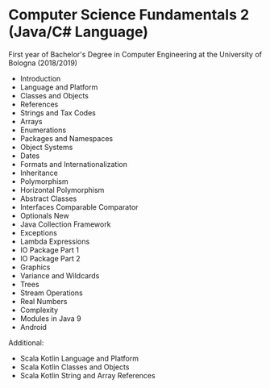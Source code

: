# Computer Science Fundamentals 2 (Java/C# Language)
First year of Bachelor's Degree in Computer Engineering at the University of Bologna (2018/2019)

- Introduction
- Language and Platform
- Classes and Objects
- References
- Strings and Tax Codes
- Arrays
- Enumerations
- Packages and Namespaces
- Object Systems
- Dates
- Formats and Internationalization
- Inheritance
- Polymorphism
- Horizontal Polymorphism
- Abstract Classes
- Interfaces Comparable Comparator
- Optionals New
- Java Collection Framework
- Exceptions
- Lambda Expressions
- IO Package Part 1
- IO Package Part 2
- Graphics
- Variance and Wildcards
- Trees
- Stream Operations
- Real Numbers
- Complexity
- Modules in Java 9
- Android

Additional:
- Scala Kotlin Language and Platform
- Scala Kotlin Classes and Objects
- Scala Kotlin String and Array References


